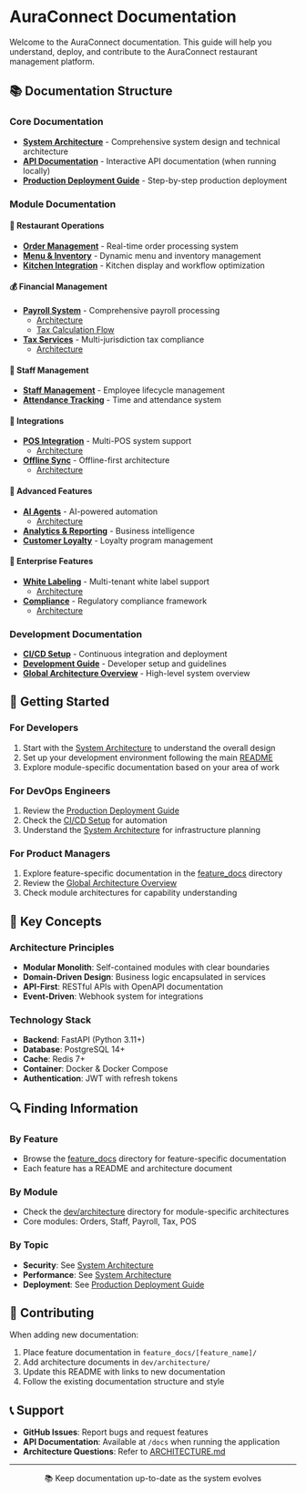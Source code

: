 # AuraConnect Documentation

Welcome to the AuraConnect documentation. This guide will help you understand, deploy, and contribute to the AuraConnect restaurant management platform.

## 📚 Documentation Structure

### Core Documentation
- **[System Architecture](ARCHITECTURE.md)** - Comprehensive system design and technical architecture
- **[API Documentation](http://localhost:8000/docs)** - Interactive API documentation (when running locally)
- **[Production Deployment Guide](../backend/PRODUCTION_DEPLOYMENT_GUIDE.md)** - Step-by-step production deployment

### Module Documentation

#### 🍔 Restaurant Operations
- **[Order Management](dev/architecture/order_management_architecture.md)** - Real-time order processing system
- **[Menu & Inventory](dev/architecture/menu_inventory_architecture.md)** - Dynamic menu and inventory management
- **[Kitchen Integration](feature_docs/README.md)** - Kitchen display and workflow optimization

#### 💰 Financial Management
- **[Payroll System](feature_docs/payroll/README.md)** - Comprehensive payroll processing
  - [Architecture](feature_docs/payroll/architecture.md)
  - [Tax Calculation Flow](feature_docs/payroll/tax_calculation_flow.md)
- **[Tax Services](feature_docs/tax/README.md)** - Multi-jurisdiction tax compliance
  - [Architecture](feature_docs/tax/architecture.md)

#### 👥 Staff Management
- **[Staff Management](dev/architecture/staff_management_architecture.md)** - Employee lifecycle management
- **[Attendance Tracking](dev/architecture/staff_management_architecture.md)** - Time and attendance system

#### 🔌 Integrations
- **[POS Integration](feature_docs/pos_integration/README.md)** - Multi-POS system support
  - [Architecture](feature_docs/pos_integration/architecture.md)
- **[Offline Sync](feature_docs/offline_sync/README.md)** - Offline-first architecture
  - [Architecture](feature_docs/offline_sync/architecture.md)

#### 🤖 Advanced Features
- **[AI Agents](feature_docs/ai_agents/README.md)** - AI-powered automation
  - [Architecture](feature_docs/ai_agents/architecture.md)
- **[Analytics & Reporting](dev/architecture/analytics_reporting_architecture.md)** - Business intelligence
- **[Customer Loyalty](dev/architecture/customer_loyalty_architecture.md)** - Loyalty program management

#### 🏢 Enterprise Features
- **[White Labeling](feature_docs/white_label/README.md)** - Multi-tenant white label support
  - [Architecture](feature_docs/white_label/architecture.md)
- **[Compliance](feature_docs/compliance/README.md)** - Regulatory compliance framework
  - [Architecture](feature_docs/compliance/architecture.md)

### Development Documentation
- **[CI/CD Setup](dev/CI_CD_SETUP.md)** - Continuous integration and deployment
- **[Development Guide](dev/README.md)** - Developer setup and guidelines
- **[Global Architecture Overview](dev/architecture/global_architecture_overview.md)** - High-level system overview

## 🚀 Getting Started

### For Developers
1. Start with the [System Architecture](ARCHITECTURE.md) to understand the overall design
2. Set up your development environment following the main [README](../README.md)
3. Explore module-specific documentation based on your area of work

### For DevOps Engineers
1. Review the [Production Deployment Guide](../backend/PRODUCTION_DEPLOYMENT_GUIDE.md)
2. Check the [CI/CD Setup](dev/CI_CD_SETUP.md) for automation
3. Understand the [System Architecture](ARCHITECTURE.md) for infrastructure planning

### For Product Managers
1. Explore feature-specific documentation in the [feature_docs](feature_docs/) directory
2. Review the [Global Architecture Overview](dev/architecture/global_architecture_overview.md)
3. Check module architectures for capability understanding

## 📖 Key Concepts

### Architecture Principles
- **Modular Monolith**: Self-contained modules with clear boundaries
- **Domain-Driven Design**: Business logic encapsulated in services
- **API-First**: RESTful APIs with OpenAPI documentation
- **Event-Driven**: Webhook system for integrations

### Technology Stack
- **Backend**: FastAPI (Python 3.11+)
- **Database**: PostgreSQL 14+
- **Cache**: Redis 7+
- **Container**: Docker & Docker Compose
- **Authentication**: JWT with refresh tokens

## 🔍 Finding Information

### By Feature
- Browse the [feature_docs](feature_docs/) directory for feature-specific documentation
- Each feature has a README and architecture document

### By Module
- Check the [dev/architecture](dev/architecture/) directory for module-specific architectures
- Core modules: Orders, Staff, Payroll, Tax, POS

### By Topic
- **Security**: See [System Architecture](ARCHITECTURE.md#security-architecture)
- **Performance**: See [System Architecture](ARCHITECTURE.md#performance-architecture)
- **Deployment**: See [Production Deployment Guide](../backend/PRODUCTION_DEPLOYMENT_GUIDE.md)

## 🤝 Contributing

When adding new documentation:
1. Place feature documentation in `feature_docs/[feature_name]/`
2. Add architecture documents in `dev/architecture/`
3. Update this README with links to new documentation
4. Follow the existing documentation structure and style

## 📞 Support

- **GitHub Issues**: Report bugs and request features
- **API Documentation**: Available at `/docs` when running the application
- **Architecture Questions**: Refer to [ARCHITECTURE.md](ARCHITECTURE.md)

---

<div align="center">
  📚 Keep documentation up-to-date as the system evolves
</div>